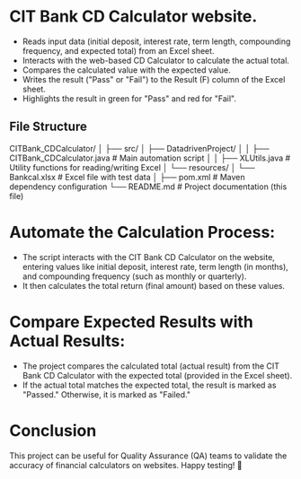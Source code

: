 # CIT Bank CD Calculator website.

- Reads input data (initial deposit, interest rate, term length, compounding frequency, and expected total) from an Excel sheet.
- Interacts with the web-based CD Calculator to calculate the actual total.
- Compares the calculated value with the expected value.
- Writes the result ("Pass" or "Fail") to the Result (F) column of the Excel sheet.
- Highlights the result in green for "Pass" and red for "Fail".

 ## File Structure
 
 CITBank_CDCalculator/
│
├── src/
│   ├── DatadrivenProject/
│   │   ├── CITBank_CDCalculator.java        # Main automation script
│   │   ├── XLUtils.java                     # Utility functions for reading/writing Excel
│   └── resources/
│       └── Bankcal.xlsx                     # Excel file with test data
│
├── pom.xml                                   # Maven dependency configuration
└── README.md                                 # Project documentation (this file)

# Automate the Calculation Process:

- The script interacts with the CIT Bank CD Calculator on the website, entering values like initial deposit, interest rate, term length (in months), and compounding frequency (such as monthly or quarterly).
- It then calculates the total return (final amount) based on these values.

# Compare Expected Results with Actual Results:

- The project compares the calculated total (actual result) from the CIT Bank CD Calculator with the expected total (provided in the Excel sheet).
- If the actual total matches the expected total, the result is marked as "Passed." Otherwise, it is marked as "Failed."

# Conclusion
This project can be useful for Quality Assurance (QA) teams to validate the accuracy of financial calculators on websites.
Happy testing! 🚀
